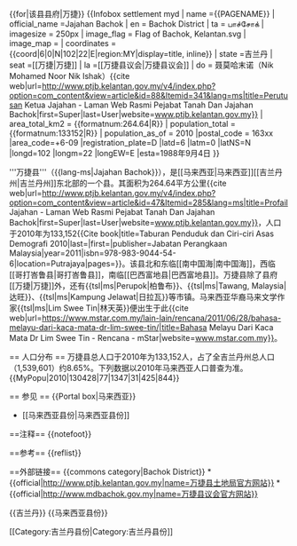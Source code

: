 {{for|该县县府|万捷}}
{{Infobox settlement myd
| name ={{PAGENAME}}
| official_name =Jajahan Bachok
| en = Bachok District
| ta = பாச்சோக்
| imagesize = 250px
| image_flag = Flag of Bachok, Kelantan.svg
| image_map = 
| coordinates = {{coord|6|0|N|102|22|E|region:MY|display=title, inline}}
| state =吉兰丹
| seat =[[万捷|万捷]]
| la =[[万捷县议会|万捷县议会]]
| do = 聂莫哈末诺（Nik Mohamed Noor Nik Ishak）<ref>{{cite web|url=http://www.ptjb.kelantan.gov.my/v4/index.php?option=com_content&view=article&id=88&Itemid=341&lang=ms|title=Perutusan Ketua Jajahan - Laman Web Rasmi Pejabat Tanah Dan Jajahan Bachok|first=Super|last=User|website=www.ptjb.kelantan.gov.my}}</ref>
| area_total_km2 = {{formatnum:264.64|R}}
| population_total = {{formatnum:133152|R}}
| population_as_of = 2010
|postal_code = 163xx
|area_code=+6-09
|registration_plate=D
|latd=6
|latm=0
|latNS=N
|longd=102
|longm=22
|longEW=E
|esta=1988年9月4日
}}

'''万捷县'''（{{lang-ms|Jajahan Bachok}}），是[[马来西亚|马来西亚]][[吉兰丹州|吉兰丹州]]东北部的一个县。其面积为264.64平方公里<ref>{{cite web|url=http://www.ptjb.kelantan.gov.my/v4/index.php?option=com_content&view=article&id=47&Itemid=285&lang=ms|title=Profail Jajahan - Laman Web Rasmi Pejabat Tanah Dan Jajahan Bachok|first=Super|last=User|website=www.ptjb.kelantan.gov.my}}</ref>，人口于2010年为133,152<ref name=":4">{{Cite book|title=Taburan Penduduk dan Ciri-ciri Asas Demografi 2010|last=|first=|publisher=Jabatan Perangkaan Malaysia|year=2011|isbn=978-983-9044-54-6|location=Putrajaya|pages=}}</ref>。该县北和东临[[南中国海|南中国海]]，西临[[哥打峇鲁县|哥打峇鲁县]]，南临[[巴西富地县|巴西富地县]]。万捷县除了县府[[万捷|万捷]]外，还有{{tsl|ms|Perupok|柏鲁布}}、{{tsl|ms|Tawang, Malaysia|达旺}}、{{tsl|ms|Kampung Jelawat|日拉瓦}}等市镇。马来西亚华裔马来文学作家{{tsl|ms|Lim Swee Tin|林天英}}便出生于此<ref>{{cite web|url=https://www.mstar.com.my/lain-lain/rencana/2011/06/28/bahasa-melayu-dari-kaca-mata-dr-lim-swee-tin/|title=Bahasa Melayu Dari Kaca Mata Dr Lim Swee Tin - Rencana - mStar|website=www.mstar.com.my}}</ref>。

== 人口分布 ==
万捷县总人口于2010年为133,152人，占了全吉兰丹州总人口（1,539,601）约8.65%。下列数据以2010年马来西亚人口普查为准。<ref name=":4" />
{{MyPopu|2010|130428|77|1347|31|425|844}}

== 参见 ==
{{Portal box|马来西亚}}
* [[马来西亚县份|马来西亚县份]]

==注释==
{{notefoot}}

==参考==
{{reflist}}

==外部链接==
{{commons category|Bachok District}}
*{{official|http://www.ptjb.kelantan.gov.my|name=万捷县土地局官方网站}}
*{{official|http://www.mdbachok.gov.my|name=万捷县议会官方网站}}

{{吉兰丹}}
{{马来西亚县份}}

[[Category:吉兰丹县份|Category:吉兰丹县份]]